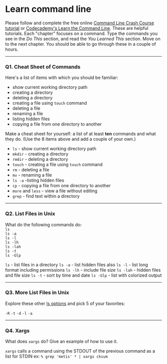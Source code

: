 # Learn command line

Please follow and complete the free online [Command Line Crash Course
tutorial](https://web.archive.org/web/20160708171659/http://cli.learncodethehardway.org/book/) or [Codecademy's Learn the Command Line](https://www.codecademy.com/learn/learn-the-command-line). These are helpful tutorials. Each "chapter" focuses on a command. Type the commands you see in the _Do This_ section, and read the _You Learned This_ section. Move on to the next chapter. You should be able to go through these in a couple of hours.

---

### Q1.  Cheat Sheet of Commands  

Here's a list of items with which you should be familiar:  
* show current working directory path
* creating a directory
* deleting a directory
* creating a file using `touch` command
* deleting a file
* renaming a file
* listing hidden files
* copying a file from one directory to another

Make a cheat sheet for yourself: a list of at least **ten** commands and what they do.  (Use the 8 items above and add a couple of your own.)  

* `ls` - show current working directory path
* `mkdir` - creating a directory
* `rmdir` - deleting a directory
* `touch` - creating a file using `touch` command
* `rm` - deleting a file
* `mv` - renaming a file
* `ls -a` -listing hidden files
* `cp` - copying a file from one directory to another
* `more` and `less` - view a file without editing
* `grep` - find text within a directory

---

### Q2.  List Files in Unix   

What do the following commands do:  
`ls`  
`ls -a`  
`ls -l`  
`ls -lh`  
`ls -lah`  
`ls -t`  
`ls -Glp`  

`ls`  - list files in a directory
`ls -a`  - list hidden files also
`ls -l`  - list long format including permissions
`ls -lh`  - include file size
`ls -lah`  - hidden files and file size
`ls -t`  - sort by time and date
`ls -Glp`  - list with colorized output

---

### Q3.  More List Files in Unix  

Explore these other [ls options](http://www.techonthenet.com/unix/basic/ls.php) and pick 5 of your favorites:

`-R`
`-t`
`-d`
`-l`
`-a`

---

### Q4.  Xargs   

What does `xargs` do? Give an example of how to use it.

`xargs` calls a command using the STDOUT of the previous command as a list for STDIN
ex: `% grep 'metis' * | xargs cksum`
 

